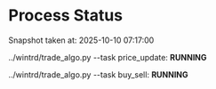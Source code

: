 # Process Status

Snapshot taken at: 2025-10-10 07:17:00

../wintrd/trade_algo.py --task price_update: **RUNNING**

../wintrd/trade_algo.py --task buy_sell: **RUNNING**

